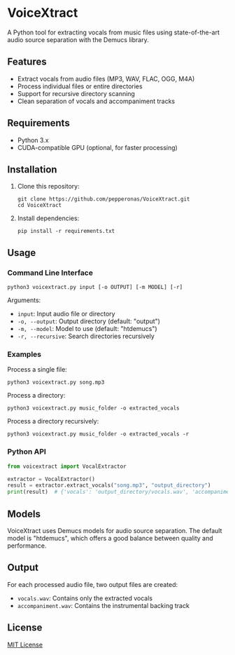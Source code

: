 # VoiceXtract

A Python tool for extracting vocals from music files using state-of-the-art audio source separation with the Demucs
library.

## Features

- Extract vocals from audio files (MP3, WAV, FLAC, OGG, M4A)
- Process individual files or entire directories
- Support for recursive directory scanning
- Clean separation of vocals and accompaniment tracks

## Requirements

- Python 3.x
- CUDA-compatible GPU (optional, for faster processing)

## Installation

1. Clone this repository:
   ```
   git clone https://github.com/pepperonas/VoiceXtract.git
   cd VoiceXtract
   ```

2. Install dependencies:
   ```
   pip install -r requirements.txt
   ```

## Usage

### Command Line Interface

```
python3 voicextract.py input [-o OUTPUT] [-m MODEL] [-r]
```

Arguments:

- `input`: Input audio file or directory
- `-o, --output`: Output directory (default: "output")
- `-m, --model`: Model to use (default: "htdemucs")
- `-r, --recursive`: Search directories recursively

### Examples

Process a single file:

```
python3 voicextract.py song.mp3
```

Process a directory:

```
python3 voicextract.py music_folder -o extracted_vocals
```

Process a directory recursively:

```
python3 voicextract.py music_folder -o extracted_vocals -r
```

### Python API

```python
from voicextract import VocalExtractor

extractor = VocalExtractor()
result = extractor.extract_vocals("song.mp3", "output_directory")
print(result)  # {'vocals': 'output_directory/vocals.wav', 'accompaniment': 'output_directory/accompaniment.wav'}
```

## Models

VoiceXtract uses Demucs models for audio source separation. The default model is "htdemucs", which offers a good balance
between quality and performance.

## Output

For each processed audio file, two output files are created:

- `vocals.wav`: Contains only the extracted vocals
- `accompaniment.wav`: Contains the instrumental backing track

## License

[MIT License](LICENSE)